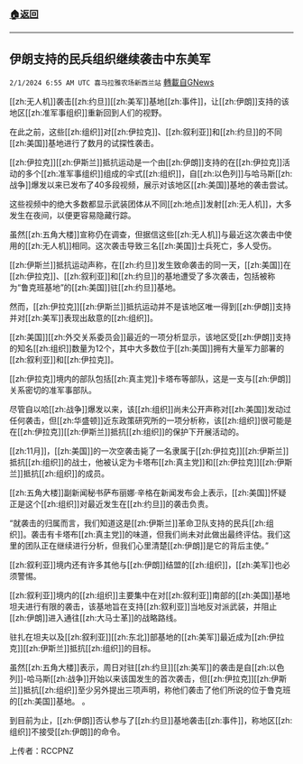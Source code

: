 ###  [:house:返回](README.md)
---


## 伊朗支持的民兵组织继续袭击中东美军
`2/1/2024 6:55 AM UTC 喜马拉雅农场新西兰站` [轉載自GNews](https://gnews.org/articles/2272315)

[[zh:无人机]]袭击[[zh:约旦]][[zh:美军]]基地[[zh:事件]]，让[[zh:伊朗]]支持的该地区[[zh:准军事组织]]重新回到人们的视野。

在此之前，这些[[zh:组织]]对[[zh:伊拉克]]、[[zh:叙利亚]]和[[zh:约旦]]的不同[[zh:美国]]基地进行了数月的试探性袭击。

[[zh:伊拉克]][[zh:伊斯兰]]抵抗运动是一个由[[zh:伊朗]]支持的在[[zh:伊拉克]]活动的多个[[zh:准军事组织]]组成的伞式[[zh:组织]]，自[[zh:以色列]]与哈马斯[[zh:战争]]爆发以来已发布了40多段视频，展示对该地区[[zh:美国]]基地的袭击尝试。

这些视频中的绝大多数都显示武装团体从不同[[zh:地点]]发射[[zh:无人机]]，大多发生在夜间，以便更容易隐藏行踪。

虽然[[zh:五角大楼]]宣称仍在调查，但据信这些[[zh:无人机]]与最近这次袭击中使用的[[zh:无人机]]相同。这次袭击导致三名[[zh:美国]]士兵死亡，多人受伤。

[[zh:伊斯兰]]抵抗运动声称，在[[zh:约旦]]发生致命袭击的同一天，[[zh:美国]]在[[zh:伊拉克]]、[[zh:叙利亚]]和[[zh:约旦]]的基地遭受了多次袭击，包括被称为“鲁克班基地”的[[zh:美国]]驻[[zh:约旦]]基地。

然而，[[zh:伊拉克]][[zh:伊斯兰]]抵抗运动并不是该地区唯一得到[[zh:伊朗]]支持并对[[zh:美军]]表现出敌意的[[zh:组织]]。

[[zh:美国]][[zh:外交关系委员会]]最近的一项分析显示，该地区受[[zh:伊朗]]支持的知名[[zh:组织]]数量为12个，其中大多数位于[[zh:美国]]拥有大量军力部署的[[zh:叙利亚]]和[[zh:伊拉克]]。

[[zh:伊拉克]]境内的部队包括[[zh:真主党]]卡塔布等部队，这是一支与[[zh:伊朗]]关系密切的准军事部队。

尽管自以哈[[zh:战争]]爆发以来，该[[zh:组织]]尚未公开声称对[[zh:美国]]发动过任何袭击，但[[zh:华盛顿]]近东政策研究所的一项分析称，该[[zh:组织]]很可能是在[[zh:伊拉克]][[zh:伊斯兰]]抵抗[[zh:组织]]的保护下开展活动的。

[[zh:11月]]，[[zh:美国]]的一次空袭击毙了一名隶属于[[zh:伊拉克]][[zh:伊斯兰]]抵抗[[zh:组织]]的战士，他被认定为卡塔布[[zh:真主党]]和[[zh:伊拉克]][[zh:伊斯兰]]抵抗[[zh:组织]]的成员。

[[zh:五角大楼]]副新闻秘书萨布丽娜·辛格在新闻发布会上表示，[[zh:美国]]怀疑正是这个[[zh:组织]]对最近发生在[[zh:约旦]]的袭击负责。

“就袭击的归属而言，我们知道这是[[zh:伊斯兰]]革命卫队支持的民兵[[zh:组织]]。袭击有卡塔布[[zh:真主党]]的味道，但我们尚未对此做出最终评估。我们这里的团队正在继续进行分析，但我们心里清楚[[zh:伊朗]]是它的背后主使。”

[[zh:叙利亚]]境内还有许多其他与[[zh:伊朗]]结盟的[[zh:组织]]，[[zh:美军]]也必须警惕。

[[zh:叙利亚]]境内的[[zh:组织]]主要集中在对[[zh:叙利亚]]南部的[[zh:美国]]基地坦夫进行有限的袭击，该基地旨在支持[[zh:叙利亚]]当地反对派武装，并阻止[[zh:伊朗]]进入通往[[zh:大马士革]]的战略路线。

驻扎在坦夫以及[[zh:叙利亚]][[zh:东北]]部基地的[[zh:美军]]最近成为[[zh:伊拉克]][[zh:伊斯兰]]抵抗[[zh:组织]]的目标。

虽然[[zh:五角大楼]]表示，周日对驻[[zh:约旦]][[zh:美军]]的袭击是自[[zh:以色列]]\-哈马斯[[zh:战争]]开始以来该国发生的首次袭击，但[[zh:伊拉克]][[zh:伊斯兰]]抵抗[[zh:组织]]至少另外提出三项声明，称他们袭击了他们所说的位于鲁克班的[[zh:美国]]基地。 。

到目前为止，[[zh:伊朗]]否认参与了[[zh:约旦]]基地袭击[[zh:事件]]，称地区[[zh:组织]]不接受[[zh:伊朗]]的命令。

上传者：RCCPNZ
